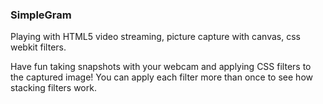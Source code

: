 ### SimpleGram

Playing with HTML5 video streaming, picture capture with canvas, css webkit filters.

Have fun taking snapshots with your webcam and applying CSS filters to the captured image! You can apply each filter more than once to see how stacking filters work.

